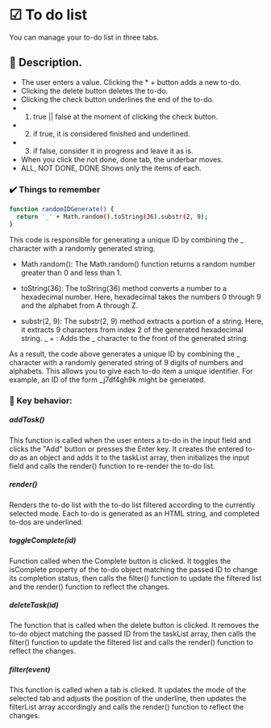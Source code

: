 # ☑ To do list
You can manage your to-do list in three tabs.

## 📝 Description.
* The user enters a value.
Clicking the * + button adds a new to-do.
* Clicking the delete button deletes the to-do.
* Clicking the check button underlines the end of the to-do.
* 1. true || false at the moment of clicking the check button.
* 2. if true, it is considered finished and underlined.
* 3. if false, consider it in progress and leave it as is.
* When you click the not done, done tab, the underbar moves.
* ALL, NOT DONE, DONE Shows only the items of each. 

### ✔️ Things to remember
```sh
function randomIDGenerate() {
  return '_' + Math.random().toString(36).substr(2, 9);
}
```
This code is responsible for generating a unique ID by combining the _ character with a randomly generated string.

* Math.random(): The Math.random() function returns a random number greater than 0 and less than 1.

* toString(36): The toString(36) method converts a number to a hexadecimal number. Here, hexadecimal takes the numbers 0 through 9 and the alphabet from A through Z.

* substr(2, 9): The substr(2, 9) method extracts a portion of a string. Here, it extracts 9 characters from index 2 of the generated hexadecimal string.
_ + : Adds the _ character to the front of the generated string.

As a result, the code above generates a unique ID by combining the _ character with a randomly generated string of 9 digits of numbers and alphabets. This allows you to give each to-do item a unique identifier. For example, an ID of the form _j7df4gh9k might be generated.

### 📌 Key behavior:

##### addTask()
This function is called when the user enters a to-do in the input field and clicks the "Add" button or presses the Enter key. It creates the entered to-do as an object and adds it to the taskList array, then initializes the input field and calls the render() function to re-render the to-do list.
##### render()
Renders the to-do list with the to-do list filtered according to the currently selected mode. Each to-do is generated as an HTML string, and completed to-dos are underlined.
##### toggleComplete(id)
Function called when the Complete button is clicked. It toggles the isComplete property of the to-do object matching the passed ID to change its completion status, then calls the filter() function to update the filtered list and the render() function to reflect the changes.
##### deleteTask(id)
The function that is called when the delete button is clicked. It removes the to-do object matching the passed ID from the taskList array, then calls the filter() function to update the filtered list and calls the render() function to reflect the changes.
##### filter(event)
This function is called when a tab is clicked. It updates the mode of the selected tab and adjusts the position of the underline, then updates the filterList array accordingly and calls the render() function to reflect the changes.
